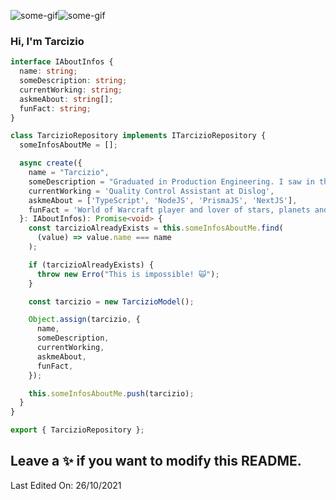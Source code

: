 ![some-gif](https://wmunpogjgutrfetkhfql.supabase.in/storage/v1/object/public/candidate-pictures/my-images/giphy2.gif)![some-gif](https://wmunpogjgutrfetkhfql.supabase.in/storage/v1/object/public/candidate-pictures/my-images/giphy2.gif)

### Hi, I'm Tarcizio

```typescript
interface IAboutInfos {
  name: string;
  someDescription: string;
  currentWorking: string;
  askmeAbout: string[];
  funFact: string;
}

class TarcizioRepository implements ITarcizioRepository {
  someInfosAboutMe = [];

  async create({
    name = "Tarcizio",
    someDescription = "Graduated in Production Engineering. I saw in the program an opportunity to solve the problems",
    currentWorking = 'Quality Control Assistant at Dislog',
    askmeAbout = ['TypeScript', 'NodeJS', 'PrismaJS', 'NextJS'],
    funFact = 'World of Warcraft player and lover of stars, planets and galaxies',
  }: IAboutInfos): Promise<void> {
    const tarcizioAlreadyExists = this.someInfosAboutMe.find(
      (value) => value.name === name
    );

    if (tarcizioAlreadyExists) {
      throw new Erro("This is impossible! 🙀");
    }

    const tarcizio = new TarcizioModel();

    Object.assign(tarcizio, {
      name,
      someDescription,
      currentWorking,
      askmeAbout,
      funFact,
    });

    this.someInfosAboutMe.push(tarcizio);
  }
}

export { TarcizioRepository };

```

## Leave a ✨ if you want to modify this README.

Last Edited On: 26/10/2021
